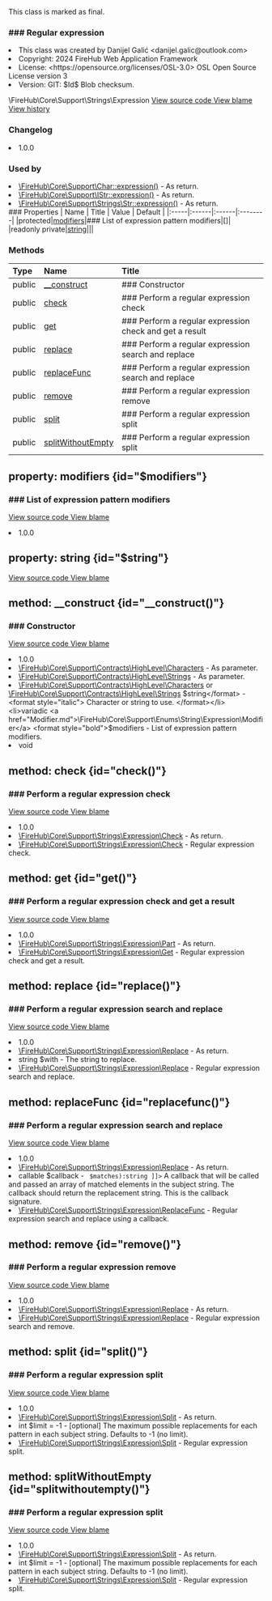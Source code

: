 <title># Expression</title>

<code-block lang="php">
<![CDATA[final class \FireHub\Core\Support\Strings\Expression()]]>
</code-block>





<tip>
    <p>
        This class is marked as <format style="bold">final</format>.
    </p>
</tip>







### ### Regular expression



<deflist>
    <def title="Class basic info:">
        <list><li>This class was created by Danijel Galić &lt;danijel.galic@outlook.com&gt;</li><li>Copyright: 2024 FireHub Web Application Framework</li><li>License: &lt;https://opensource.org/licenses/OSL-3.0&gt; OSL Open Source License version 3</li><li>Version: GIT: $Id$ Blob checksum.</li></list>
    </def>
</deflist>

<deflist><def title="Fully Qualified Class Name:">
        \FireHub\Core\Support\Strings\Expression
    </def><def title="Source code:">
        <a href="https://github.com/The-FireHub-Project/Core/blob/develop-pre-alpha-m1/src/support/strings/firehub.Expression.php#L31">
            View source code
        </a>
    </def>
    <def title="Blame:">
        <a href="https://github.com/The-FireHub-Project/Core/blame/develop-pre-alpha-m1/src/support/strings/firehub.Expression.php">
            View blame
        </a>
    </def>
    <def title="History:">
        <a href="https://github.com/The-FireHub-Project/Core/commits/develop-pre-alpha-m1/src/support/strings/firehub.Expression.php">
            View history
        </a>
    </def></deflist>
### Changelog
<deflist>
    <def title="Version history:">
        <list><li>1.0.0</li></list>
    </def>
</deflist>


### Used by
<deflist>
    <def title="This class is used by:">
        <list><li><a href="Char.md#expression()">\FireHub\Core\Support\Char::expression()</a>  - <format style="italic">As return.</format></li><li><a href="IStr.md#expression()">\FireHub\Core\Support\IStr::expression()</a>  - <format style="italic">As return.</format></li><li><a href="Str.md#expression()">\FireHub\Core\Support\Strings\Str::expression()</a>  - <format style="italic">As return.</format></li></list>
    </def>
</deflist>
### Properties
| Name | Title | Value | Default |
|:-----|:------|:------|:--------|
|protected|<a href="#$modifiers">modifiers</a>|### List of expression pattern modifiers|[]|
|readonly private|<a href="#$string">string</a>|||

### Methods
| Type | Name | Title |
|:-----|:-----|:------|
|public|<a href="#__construct()">__construct</a>|### Constructor|
|public|<a href="#check()">check</a>|### Perform a regular expression check|
|public|<a href="#get()">get</a>|### Perform a regular expression check and get a result|
|public|<a href="#replace()">replace</a>|### Perform a regular expression search and replace|
|public|<a href="#replacefunc()">replaceFunc</a>|### Perform a regular expression search and replace|
|public|<a href="#remove()">remove</a>|### Perform a regular expression remove|
|public|<a href="#split()">split</a>|### Perform a regular expression split|
|public|<a href="#splitwithoutempty()">splitWithoutEmpty</a>|### Perform a regular expression split|

## property: modifiers {id="$modifiers"}

<code-block lang="php">
    <![CDATA[protected \FireHub\Core\Support\Enums\String\Expression\Modifier[] $modifiers = []]]>
</code-block>











### ### List of expression pattern modifiers



<deflist><def title="Source code:">
                <a href="https://github.com/The-FireHub-Project/Core/blob/develop-pre-alpha-m1/src/support/strings/firehub.Expression.php#L39">
                    View source code
                </a>
            </def>
            <def title="Blame:">
                <a href="https://github.com/The-FireHub-Project/Core/blame/develop-pre-alpha-m1/src/support/strings/firehub.Expression.php#L39">
                    View blame
                </a>
            </def></deflist>
<deflist>
    <def title="Version history:">
        <list><li>1.0.0</li></list>
    </def>
</deflist>
## property: string {id="$string"}

<code-block lang="php">
    <![CDATA[readonly private \FireHub\Core\Support\Contracts\HighLevel\Characters|\FireHub\Core\Support\Contracts\HighLevel\Strings $string]]>
</code-block>















<deflist><def title="Source code:">
                <a href="https://github.com/The-FireHub-Project/Core/blob/develop-pre-alpha-m1/src/support/strings/firehub.Expression.php#L58">
                    View source code
                </a>
            </def>
            <def title="Blame:">
                <a href="https://github.com/The-FireHub-Project/Core/blame/develop-pre-alpha-m1/src/support/strings/firehub.Expression.php#L58">
                    View blame
                </a>
            </def></deflist>
## method: __construct {id="__construct()"}

<code-block lang="php">
    <![CDATA[public Expression::__construct(\FireHub\Core\Support\Contracts\HighLevel\Characters|\FireHub\Core\Support\Contracts\HighLevel\Strings $string, \FireHub\Core\Support\Enums\String\Expression\Modifier ...$modifiers):void]]>
</code-block>













### ### Constructor



<deflist><def title="Source code:">
                <a href="https://github.com/The-FireHub-Project/Core/blob/develop-pre-alpha-m1/src/support/strings/firehub.Expression.php#L57">
                    View source code
                </a>
            </def>
            <def title="Blame:">
                <a href="https://github.com/The-FireHub-Project/Core/blame/develop-pre-alpha-m1/src/support/strings/firehub.Expression.php#L57">
                    View blame
                </a>
            </def></deflist>
<deflist>
    <def title="Version history:">
        <list><li>1.0.0</li></list>
    </def>
</deflist>
<deflist>
    <def title="This method uses:">
        <list><li><a href="Characters.md">\FireHub\Core\Support\Contracts\HighLevel\Characters</a>  - <format style="italic">As parameter.</format></li><li><a href="Strings.md">\FireHub\Core\Support\Contracts\HighLevel\Strings</a>  - <format style="italic">As parameter.</format></li></list>
    </def>
</deflist>
<deflist>
    <def title="This method has parameters:">
        <list><li><a href="Characters.md">\FireHub\Core\Support\Contracts\HighLevel\Characters</a> or <a href="Strings.md">\FireHub\Core\Support\Contracts\HighLevel\Strings</a> <format style="bold">$string</format> - <format style="italic">
Character or string to use.
</format></li><li>variadic <a href="Modifier.md">\FireHub\Core\Support\Enums\String\Expression\Modifier</a> <format style="bold">$modifiers</format> - <format style="italic">
List of expression pattern modifiers.
</format></li></list>
    </def>
</deflist>
<deflist>
    <def title="This method returns:">
        <list><li>void</li></list>
    </def>
</deflist>
## method: check {id="check()"}

<code-block lang="php">
    <![CDATA[public Expression::check():\FireHub\Core\Support\Strings\Expression\Check]]>
</code-block>













### ### Perform a regular expression check



<deflist><def title="Source code:">
                <a href="https://github.com/The-FireHub-Project/Core/blob/develop-pre-alpha-m1/src/support/strings/firehub.Expression.php#L77">
                    View source code
                </a>
            </def>
            <def title="Blame:">
                <a href="https://github.com/The-FireHub-Project/Core/blame/develop-pre-alpha-m1/src/support/strings/firehub.Expression.php#L77">
                    View blame
                </a>
            </def></deflist>
<deflist>
    <def title="Version history:">
        <list><li>1.0.0</li></list>
    </def>
</deflist>
<deflist>
    <def title="This method uses:">
        <list><li><a href="Check.md">\FireHub\Core\Support\Strings\Expression\Check</a>  - <format style="italic">As return.</format></li></list>
    </def>
</deflist>
<deflist>
    <def title="This method returns:">
        <list><li><a href="Check.md">\FireHub\Core\Support\Strings\Expression\Check</a> - <format style="italic">Regular expression check.</format></li></list>
    </def>
</deflist>
## method: get {id="get()"}

<code-block lang="php">
    <![CDATA[public Expression::get():\FireHub\Core\Support\Strings\Expression\Get]]>
</code-block>













### ### Perform a regular expression check and get a result



<deflist><def title="Source code:">
                <a href="https://github.com/The-FireHub-Project/Core/blob/develop-pre-alpha-m1/src/support/strings/firehub.Expression.php#L91">
                    View source code
                </a>
            </def>
            <def title="Blame:">
                <a href="https://github.com/The-FireHub-Project/Core/blame/develop-pre-alpha-m1/src/support/strings/firehub.Expression.php#L91">
                    View blame
                </a>
            </def></deflist>
<deflist>
    <def title="Version history:">
        <list><li>1.0.0</li></list>
    </def>
</deflist>
<deflist>
    <def title="This method uses:">
        <list><li><a href="Part.md">\FireHub\Core\Support\Strings\Expression\Part</a>  - <format style="italic">As return.</format></li></list>
    </def>
</deflist>
<deflist>
    <def title="This method returns:">
        <list><li><a href="Get.md">\FireHub\Core\Support\Strings\Expression\Get</a> - <format style="italic">Regular expression check and get a result.</format></li></list>
    </def>
</deflist>
## method: replace {id="replace()"}

<code-block lang="php">
    <![CDATA[public Expression::replace(string $with):\FireHub\Core\Support\Strings\Expression\Replace]]>
</code-block>













### ### Perform a regular expression search and replace



<deflist><def title="Source code:">
                <a href="https://github.com/The-FireHub-Project/Core/blob/develop-pre-alpha-m1/src/support/strings/firehub.Expression.php#L109">
                    View source code
                </a>
            </def>
            <def title="Blame:">
                <a href="https://github.com/The-FireHub-Project/Core/blame/develop-pre-alpha-m1/src/support/strings/firehub.Expression.php#L109">
                    View blame
                </a>
            </def></deflist>
<deflist>
    <def title="Version history:">
        <list><li>1.0.0</li></list>
    </def>
</deflist>
<deflist>
    <def title="This method uses:">
        <list><li><a href="Replace.md">\FireHub\Core\Support\Strings\Expression\Replace</a>  - <format style="italic">As return.</format></li></list>
    </def>
</deflist>
<deflist>
    <def title="This method has parameters:">
        <list><li>string <format style="bold">$with</format> - <format style="italic">
The string to replace.
</format></li></list>
    </def>
</deflist>
<deflist>
    <def title="This method returns:">
        <list><li><a href="Replace.md">\FireHub\Core\Support\Strings\Expression\Replace</a> - <format style="italic">Regular expression search and replace.</format></li></list>
    </def>
</deflist>
## method: replaceFunc {id="replacefunc()"}

<code-block lang="php">
    <![CDATA[public Expression::replaceFunc(callable $callback):\FireHub\Core\Support\Strings\Expression\ReplaceFunc]]>
</code-block>













### ### Perform a regular expression search and replace



<deflist><def title="Source code:">
                <a href="https://github.com/The-FireHub-Project/Core/blob/develop-pre-alpha-m1/src/support/strings/firehub.Expression.php#L130">
                    View source code
                </a>
            </def>
            <def title="Blame:">
                <a href="https://github.com/The-FireHub-Project/Core/blame/develop-pre-alpha-m1/src/support/strings/firehub.Expression.php#L130">
                    View blame
                </a>
            </def></deflist>
<deflist>
    <def title="Version history:">
        <list><li>1.0.0</li></list>
    </def>
</deflist>
<deflist>
    <def title="This method uses:">
        <list><li><a href="Replace.md">\FireHub\Core\Support\Strings\Expression\Replace</a>  - <format style="italic">As return.</format></li></list>
    </def>
</deflist>
<deflist>
    <def title="This method has parameters:">
        <list><li>callable <format style="bold">$callback</format> - <format style="italic">
<code><![CDATA[ Closure(array<array-key, string> $matches):string ]]></code>
A callback that will be called and passed an array of matched elements in the subject string.
The callback should return the replacement string.
This is the callback signature.
</format></li></list>
    </def>
</deflist>
<deflist>
    <def title="This method returns:">
        <list><li><a href="ReplaceFunc.md">\FireHub\Core\Support\Strings\Expression\ReplaceFunc</a> - <format style="italic">Regular expression search and replace using a callback.</format></li></list>
    </def>
</deflist>
## method: remove {id="remove()"}

<code-block lang="php">
    <![CDATA[public Expression::remove():\FireHub\Core\Support\Strings\Expression\Replace]]>
</code-block>













### ### Perform a regular expression remove



<deflist><def title="Source code:">
                <a href="https://github.com/The-FireHub-Project/Core/blob/develop-pre-alpha-m1/src/support/strings/firehub.Expression.php#L144">
                    View source code
                </a>
            </def>
            <def title="Blame:">
                <a href="https://github.com/The-FireHub-Project/Core/blame/develop-pre-alpha-m1/src/support/strings/firehub.Expression.php#L144">
                    View blame
                </a>
            </def></deflist>
<deflist>
    <def title="Version history:">
        <list><li>1.0.0</li></list>
    </def>
</deflist>
<deflist>
    <def title="This method uses:">
        <list><li><a href="Replace.md">\FireHub\Core\Support\Strings\Expression\Replace</a>  - <format style="italic">As return.</format></li></list>
    </def>
</deflist>
<deflist>
    <def title="This method returns:">
        <list><li><a href="Replace.md">\FireHub\Core\Support\Strings\Expression\Replace</a> - <format style="italic">Regular expression search and remove.</format></li></list>
    </def>
</deflist>
## method: split {id="split()"}

<code-block lang="php">
    <![CDATA[public Expression::split(int $limit = -1):\FireHub\Core\Support\Strings\Expression\Split]]>
</code-block>













### ### Perform a regular expression split



<deflist><def title="Source code:">
                <a href="https://github.com/The-FireHub-Project/Core/blob/develop-pre-alpha-m1/src/support/strings/firehub.Expression.php#L163">
                    View source code
                </a>
            </def>
            <def title="Blame:">
                <a href="https://github.com/The-FireHub-Project/Core/blame/develop-pre-alpha-m1/src/support/strings/firehub.Expression.php#L163">
                    View blame
                </a>
            </def></deflist>
<deflist>
    <def title="Version history:">
        <list><li>1.0.0</li></list>
    </def>
</deflist>
<deflist>
    <def title="This method uses:">
        <list><li><a href="Split.md">\FireHub\Core\Support\Strings\Expression\Split</a>  - <format style="italic">As return.</format></li></list>
    </def>
</deflist>
<deflist>
    <def title="This method has parameters:">
        <list><li>int <format style="bold">$limit</format> = -1 - <format style="italic">[optional] 
The maximum possible replacements for each pattern in each subject string.
Defaults to -1 (no limit).
</format></li></list>
    </def>
</deflist>
<deflist>
    <def title="This method returns:">
        <list><li><a href="Split.md">\FireHub\Core\Support\Strings\Expression\Split</a> - <format style="italic">Regular expression split.</format></li></list>
    </def>
</deflist>
## method: splitWithoutEmpty {id="splitwithoutempty()"}

<code-block lang="php">
    <![CDATA[public Expression::splitWithoutEmpty(int $limit = -1):\FireHub\Core\Support\Strings\Expression\Split]]>
</code-block>













### ### Perform a regular expression split



<deflist><def title="Source code:">
                <a href="https://github.com/The-FireHub-Project/Core/blob/develop-pre-alpha-m1/src/support/strings/firehub.Expression.php#L182">
                    View source code
                </a>
            </def>
            <def title="Blame:">
                <a href="https://github.com/The-FireHub-Project/Core/blame/develop-pre-alpha-m1/src/support/strings/firehub.Expression.php#L182">
                    View blame
                </a>
            </def></deflist>
<deflist>
    <def title="Version history:">
        <list><li>1.0.0</li></list>
    </def>
</deflist>
<deflist>
    <def title="This method uses:">
        <list><li><a href="Split.md">\FireHub\Core\Support\Strings\Expression\Split</a>  - <format style="italic">As return.</format></li></list>
    </def>
</deflist>
<deflist>
    <def title="This method has parameters:">
        <list><li>int <format style="bold">$limit</format> = -1 - <format style="italic">[optional] 
The maximum possible replacements for each pattern in each subject string.
Defaults to -1 (no limit).
</format></li></list>
    </def>
</deflist>
<deflist>
    <def title="This method returns:">
        <list><li><a href="Split.md">\FireHub\Core\Support\Strings\Expression\Split</a> - <format style="italic">Regular expression split.</format></li></list>
    </def>
</deflist>